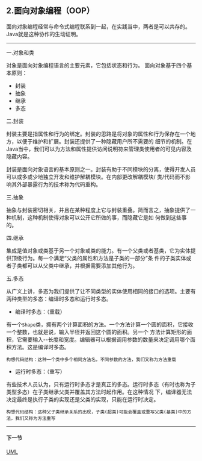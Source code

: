## 2.面向对象编程（OOP）
面向对象编程经常与命令式编程联系到一起，在实践当中，两者是可以共存的。Java就是这种协作的生动证明。

-----

一.对象和类

对象是面向对象编程语言的主要元素，它包括状态和行为。 面向对象基于四个基本原则：
- 封装
- 抽象
- 继承
- 多态

二.封装

封装主要是指属性和行为的绑定。封装的思路是将对象的属性和行为保存在一个地方，以便于维护和扩展。封装还提供了一种隐藏用户所不需要的
细节的机制。在Java当中，我们可以为方法和属性提供访问说明符来管理类使用者的可见内容及隐藏内容。

封装是面向对象语言的基本原则之一。封装有助于不同模块的分离，使得开发人员可以或多或少地独立开发和维护解耦模块。在内部更改解耦模块/
类/代码而不影响其外部暴露行为的技术称为代码重构。

三.抽象

抽象与封装密切相关，并且在某种程度上它与封装重叠。简而言之，抽象提供了一种机制，这种机制使得对象可以公开它所做的事，而隐藏它是如
何做到这些事的。

四.继承

集成是值对象或类基于另一个对象或类的能力。有一个父类或者基类，它为实体提供顶级行为。每一个满足“父类的属性和方法是子类的一部分”条
件的子类实体或者子类都可以从父类中继承，并根据需要添加其他行为。

五.多态

从广义上讲，多态为我们提供了让不同类型的实体使用相同的接口的选项。主要有两种类型的多态：编译时多态和运行时多态。

- 编译时多态：（重载）

有一个`Shape`类，拥有两个计算面积的方法。一个方法计算一个圆的面积，它接收一个整数，也就是说，输入半径并返回这个圆的面积。另一个
方法计算矩形的面积，它需要输入--长度和宽度。编辑器可以根据调用参数的数量来决定调用哪个面积方法。这是编译时多态。
```
构想代码结构：这种一个类中多个相同方法名，不同参数的方法，我们又称为方法重载
```

- 运行时多态：（重写）

有些技术人员认为，只有运行时多态才是真正的多态。运行时多态（有时也称为子类型多态）在子类继承父类并覆盖其方法时起作用。在这种情况
下，编译器无法决定最终是执行子类的实现还是父类的实现，只能在运行时决定。
```
构想代码结构：这种父子类继承关系的出现，子类(超类)可能会覆盖或重写父类(基类)中的方法，我们又称为方法重写
```

----
#### 下一节
[UML](3.UML.md)